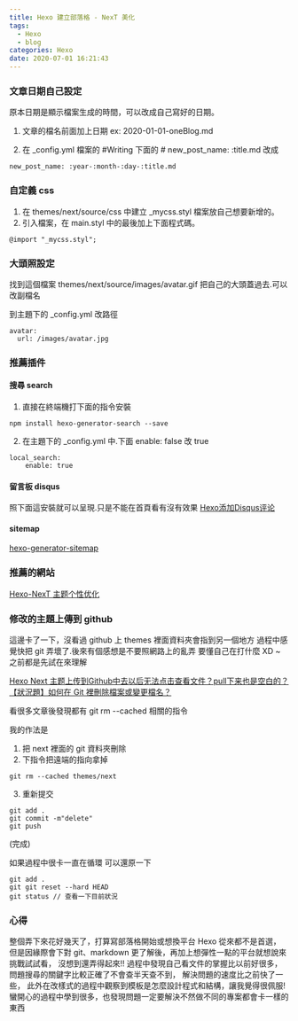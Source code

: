 ```yaml
---
title: Hexo 建立部落格 - NexT 美化
tags:
  - Hexo
  - blog
categories: Hexo
date: 2020-07-01 16:21:43
---
```


### 文章日期自己設定
原本日期是顯示檔案生成的時間，可以改成自己寫好的日期。

1. 文章的檔名前面加上日期
ex: 2020-01-01-oneBlog.md
<!--more-->
2. 在 _config.yml 檔案的 #Writing 下面的 # new_post_name: :title.md 改成
```
new_post_name: :year-:month-:day-:title.md
```

### 自定義 css
1. 在 themes/next/source/css 中建立 _mycss.styl 檔案放自己想要新增的。
2. 引入檔案，在 main.styl 中的最後加上下面程式碼。
```
@import "_mycss.styl";
```

### 大頭照設定
找到這個檔案 themes/next/source/images/avatar.gif
把自己的大頭蓋過去.可以改副檔名

到主題下的 _config.yml 改路徑
```
avatar:
  url: /images/avatar.jpg
```

### 推薦插件
#### 搜尋 search
1. 直接在終端機打下面的指令安裝
```
npm install hexo-generator-search --save
```

2. 在主題下的 _config.yml 中.下面 enable: false 改 true
```
local_search:
    enable: true
```

#### 留言板 disqus
照下面這安裝就可以呈現.只是不能在首頁看有沒有效果
[Hexo添加Disqus评论](https://www.jianshu.com/p/d68de067ea74)

#### sitemap
[hexo-generator-sitemap](https://github.com/hexojs/hexo-generator-sitemap)

### 推薦的網站
[Hexo-NexT 主题个性优化](https://guanqr.com/tech/website/hexo-theme-next-customization/)

### 修改的主題上傳到 github
這邊卡了一下，沒看過 github 上 themes 裡面資料夾會指到另一個地方
過程中感覺快把 git 弄壞了.後來有個感想是不要照網路上的亂弄
要懂自己在打什麼 XD ~ 之前都是先試在來理解

[Hexo Next 主题上传到Github中去以后无法点击查看文件？pull下来也是空白的？](https://www.zhihu.com/question/63962146)
[【狀況題】如何在 Git 裡刪除檔案或變更檔名？](https://gitbook.tw/chapters/using-git/rename-and-delete-file.html)

看很多文章後發現都有 git rm --cached 相關的指令

我的作法是
1. 把 next 裡面的 git 資料夾刪除
2. 下指令把遠端的指向拿掉
```
git rm --cached themes/next
```
3. 重新提交
```
git add .
git commit -m"delete"
git push
```
(完成)


如果過程中很卡一直在循環
可以還原一下
```
git add .
git git reset --hard HEAD
git status // 查看一下目前狀況
```

### 心得
整個弄下來花好幾天了，打算寫部落格開始或想換平台 Hexo 從來都不是首選，
但是因緣際會下對 git、markdown 更了解後，再加上想彈性一點的平台就想說來挑戰試試看，
沒想到還弄得起來!!
過程中發現自己看文件的掌握比以前好很多，問題搜尋的關鍵字比較正確了不會查半天查不到，
解決問題的速度比之前快了一些，
此外在改樣式的過程中觀察到模板是怎麼設計程式和結構，讓我覺得很佩服!
蠻開心的過程中學到很多，也發現問題一定要解決不然做不同的專案都會卡一樣的東西